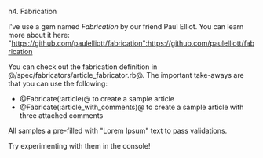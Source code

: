 h4. Fabrication

I've use a gem named *Fabrication* by our friend Paul Elliot. You can learn more about it here: "https://github.com/paulelliott/fabrication":https://github.com/paulelliott/fabrication

You can check out the fabrication definition in @/spec/fabricators/article_fabricator.rb@. The important take-aways are that you can use the following:

* @Fabricate(:article)@ to create a sample article
* @Fabricate(:article_with_comments)@ to create a sample article with three attached comments

All samples a pre-filled with "Lorem Ipsum" text to pass validations.

Try experimenting with them in the console!
